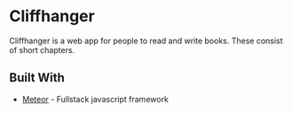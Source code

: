 # Cliffhanger

Cliffhanger is a web app for people to read and write books. These consist of short chapters.



## Built With

* [Meteor](https://www.meteor.com/) - Fullstack javascript framework

